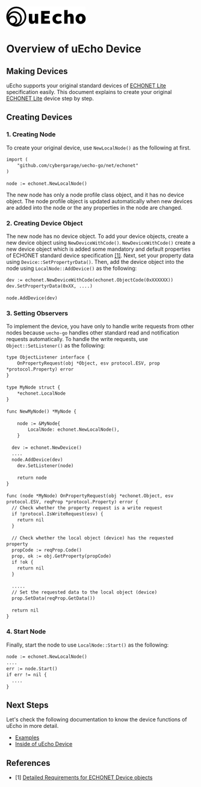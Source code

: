 ![logo](img/logo.png)

# Overview of uEcho Device

## Making Devices

uEcho supports your original standard devices of [ECHONET Lite][enet] specification easily. This document explains to create your original  [ECHONET Lite][enet] device step by step.

## Creating Devices

### 1. Creating Node

To create your original device, use `NewLocalNode()` as the following at first.

```
import (
	"github.com/cybergarage/uecho-go/net/echonet"
)

node := echonet.NewLocalNode()
```

The new node has only a node profile class object, and it has no device object. The node profile object is updated automatically when new devices are added into the node or the any properties in the node are changed.

### 2. Creating Device Object

The new node has no device object. To add your device objects, create a new device object using `NewDeviceWithCode()`.  `NewDeviceWithCode()` create a new device object which is added some mandatory and default properties of ECHONET standard device specification [\[1\]][enet-spec]. Next, set your property data using `Device::SetPropertyrData()`. Then, add the device object into the node using `LocalNode::AddDevice()` as the following:

```
dev := echonet.NewDeviceWithCode(echonet.ObjectCode(0xXXXXXX))
dev.SetPropertyrData(0xXX, ....)

node.AddDevice(dev)
```

### 3. Setting Observers

To implement the device, you have only to handle write requests from other nodes because `uecho-go` handles other standard read and notification requests automatically. To handle the write requests, use `Object::SetListener()` as the following:

```
type ObjectListener interface {
    OnPropertyRequest(obj *Object, esv protocol.ESV, prop *protocol.Property) error
}

type MyNode struct {
    *echonet.LocalNode
}

func NewMyNode() *MyNode {

	node := &MyNode{
		LocalNode: echonet.NewLocalNode(),
	}

  dev := echonet.NewDevice()
  ....
  node.AddDevice(dev)
	dev.SetListener(node)

	return node
}

func (node *MyNode) OnPropertyRequest(obj *echonet.Object, esv protocol.ESV, reqProp *protocol.Property) error {
  // Check whether the property request is a write request
  if !protocol.IsWriteRequest(esv) {
    return nil
  }

  // Check whether the local object (device) has the requested property
  propCode := reqProp.Code()
  prop, ok := obj.GetProperty(propCode)
  if !ok {
    return nil
  }

  .....
  // Set the requested data to the local object (device)
  prop.SetData(reqProp.GetData())

  return nil
}
```

### 4. Start Node

Finally, start the node to use `LocalNode::Start()` as the following:

```
node := echonet.NewLocalNode()
....
err := node.Start()
if err != nil {
  ....
}
```

## Next Steps

Let's check the following documentation to know the device functions of uEcho in more detail.

- [Examples](./examples.md)
- [Inside of uEcho Device](./device_inside.md)

## References

- \[1\] [Detailed Requirements for ECHONET Device objects][enet-spec]

[enet]:http://echonet.jp/english/
[enet-spec]:http://www.echonet.gr.jp/english/spec/index.htm
